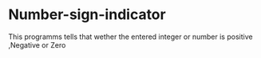 # Number-sign-indicator
This programms tells that wether the entered integer or number is positive ,Negative or Zero
